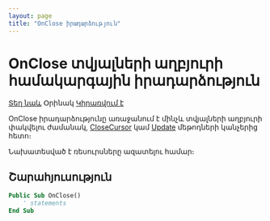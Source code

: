 ```yaml
---
layout: page
title: "OnClose իրադարձություն"
---
```


# OnClose տվյալների աղբյուրի համակարգային իրադարձություն

[Տեղ նաև](../scriptstproced.md) Օրինակ [Կիրառվում է](../Defs/Data.md)

OnClose իրադարձությունը առաջանում է մինչև տվյալների աղբյուրի փակվելու ժամանակ, [CloseCursor](../Functions/ASDATA/CloseCursor.md) կամ [Update](../Functions/ICurrentView/Update.md) մեթոդների կանչերից հետո։

Նախատեսված է ռեսուրսները ազատելու համար։ 

## Շարահյուսություն

``` vb
Public Sub OnClose()
    ' statements
End Sub
```
